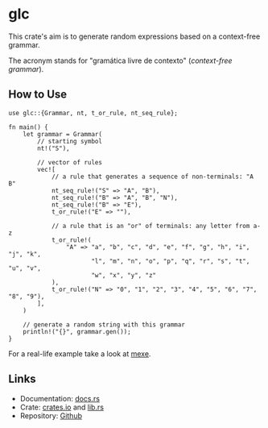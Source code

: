 # glc

This crate's aim is to generate random expressions based on a context-free
grammar.

The acronym stands for "gramática livre de contexto" (*context-free grammar*).

## How to Use

    use glc::{Grammar, nt, t_or_rule, nt_seq_rule};

    fn main() {
        let grammar = Grammar(
            // starting symbol
            nt!("S"),

            // vector of rules
            vec![
                // a rule that generates a sequence of non-terminals: "A B"
                nt_seq_rule!("S" => "A", "B"),
                nt_seq_rule!("B" => "A", "B", "N"),
                nt_seq_rule!("B" => "E"),
                t_or_rule!("E" => ""),

                // a rule that is an "or" of terminals: any letter from a-z
                t_or_rule!(
                    "A" => "a", "b", "c", "d", "e", "f", "g", "h", "i", "j", "k",
                           "l", "m", "n", "o", "p", "q", "r", "s", "t", "u", "v",
                           "w", "x", "y", "z"
                ),
                t_or_rule!("N" => "0", "1", "2", "3", "4", "5", "6", "7", "8", "9"),
            ],
        )

        // generate a random string with this grammar
        println!("{}", grammar.gen());
    }

For a real-life example take a look at
[mexe](https://github.com/yds12/mexe/blob/master/tests/integration.rs).

## Links

* Documentation: [docs.rs](https://docs.rs/glc/latest)
* Crate: [crates.io](https://crates.io/crates/glc) and [lib.rs](https://lib.rs/crates/glc)
* Repository: [Github](https://github.com/yds12/glc)
